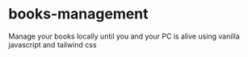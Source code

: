 # books-management
Manage your books locally until you and your PC is alive
using vanilla javascript and tailwind css
